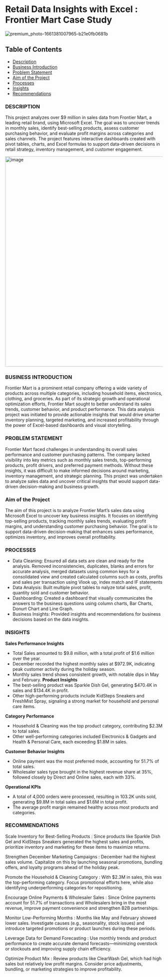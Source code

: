 # Retail Data Insights with Excel : Frontier Mart Case Study

![premium_photo-1661381007965-b21e0fb0681b](https://github.com/user-attachments/assets/94ef08cb-70fd-48d0-92ae-5820163d47ad)

## Table of Contents

- [Description](#description)
- [Business Introduction](#business-introduction)
- [Problem Statement](#problem-statement)
- [Aim of the Project](#aim-of-the-project)
- [Processes](#processes)
- [Insights](#insights)
- [Recommendations](#recommendations)

### **DESCRIPTION**
This project analyzes over $9 million in sales data from Frontier Mart, a leading retail brand, using Microsoft Excel. The goal was to uncover trends in monthly sales, identify best-selling products, assess customer purchasing behavior, and evaluate profit margins across categories and sales channels. The project features interactive dashboards created with pivot tables, charts, and Excel formulas to support data-driven decisions in retail strategy, inventory management, and customer engagement.

<img width="1227" height="672" alt="image" src="https://github.com/user-attachments/assets/80eac26f-cd1c-4c17-aae7-5c553d2c32b5" />

### **BUSINESS INTRODUCTION**
Frontier Mart is a prominent retail company offering a wide variety of products across multiple categories, including household items, electronics, clothing, and groceries. As part of its strategic growth and operational optimization efforts, Frontier Mart sought to better understand its sales trends, customer behavior, and product performance. This data analysis project was initiated to provide actionable insights that would drive smarter inventory planning, targeted marketing, and increased profitability through the power of Excel-based dashboards and visual storytelling.

### **PROBLEM STATEMENT**
Frontier Mart faced challenges in understanding its overall sales performance and customer purchasing patterns. The company lacked visibility into key metrics such as monthly sales trends, top-performing products, profit drivers, and preferred payment methods. Without these insights, it was difficult to make informed decisions around marketing, inventory management, and strategic planning. This project was undertaken to analyze sales data and uncover critical insights that would support data-driven decision-making and business growth.

### **Aim of the Project**
The aim of this project is to analyze Frontier Mart’s sales data using Microsoft Excel to uncover key business insights. It focuses on identifying top-selling products, tracking monthly sales trends, evaluating profit margins, and understanding customer purchasing behavior. The goal is to support data-driven decision-making that enhances sales performance, optimizes inventory, and improves overall profitability.

### **PROCESSES**

- Data Cleaning: Ensured all data sets are clean and ready for the analysis. Removed inconsistencies, duplicates, blanks and errors for accurate analysis, merged datasets using common keys for a consolidated view and created calculated columns such as costs, profits and sales per transaction using Vlook up, index match and IF statements 
- Data Analysis: Built multiple pivot tables to nalyze total sales, profit, quantity sold and customer behavior. 
- Dashboarding: Created a dashboard that visually communicates the answers to the business questions using column charts, Bar Charts, Donurt Chart and Line Graph.
- Business Insights: Provided insights and recommendations for business decisions based on the data insights.

### **INSIGHTS**
**Sales Performance Insights**
- Total Sales amounted to $9.8 million, with a total profit of $1.6 million over the year.
- December recorded the highest monthly sales at $972.9K, indicating peak customer activity during the holiday season.
- Monthly sales trend shows consistent growth, with notable dips in May and February.
**Product Insights**
- The best-selling product was Sparkle Dish Gel, generating $470.4K in sales and $134.4K in profit.
- Other high-performing products include KidSteps Sneakers and FreshMist Spray, signaling a strong market for household and personal care items.
  
**Category Performance**
- Household & Cleaning was the top product category, contributing $2.3M to total sales.
- Other well-performing categories included Electronics & Gadgets and Health & Personal Care, each exceeding $1.8M in sales.
  
**Customer Behavior Insights**
- Online payment was the most preferred mode, accounting for 51.7% of total sales.
- Wholesaler sales type brought in the highest revenue share at 35%, followed closely by Direct and Online sales, each with 33%.
  
**Operational KPIs**
- A total of 4,000 orders were processed, resulting in 103.2K units sold, generating $9.8M in total sales and $1.6M in total profit.
- The average profit margin remained healthy across most products and categories.

### **RECOMMENDATIONS**

Scale Inventory for Best-Selling Products : Since products like Sparkle Dish Gel and KidSteps Sneakers generated the highest sales and profits, prioritize inventory and marketing for these items to maximize returns.

Strengthen December Marketing Campaigns : December had the highest sales volume. Capitalize on this by launching seasonal promotions, bundling offers, and loyalty programs ahead of the holiday peak.

Promote the Household & Cleaning Category : With $2.3M in sales, this was the top-performing category. Focus promotional efforts here, while also identifying underperforming categories for repositioning.

Encourage Online Payments & Wholesaler Sales : Since Online payments account for 51.7% of transactions and Wholesalers bring in the most revenue, improve payment convenience and strengthen B2B partnerships.

Monitor Low-Performing Months : Months like May and February showed lower sales. Investigate causes (e.g., seasonality, stock issues) and introduce targeted promotions or product launches during these periods.

Leverage Data for Demand Forecasting : Use monthly trends and product performance to create accurate demand forecasts—minimizing overstock or stockouts and improving supply chain efficiency.

Optimize Product Mix : Review products like ClearWash Gel, which had high sales but relatively low profit margins. Consider price adjustments, bundling, or marketing strategies to improve profitability.


